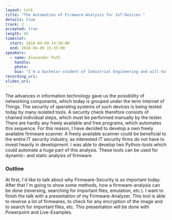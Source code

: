 ```yaml
---
layout: talk
title: "The Automation of Firmware-Analysis for IoT-Devices "
details: true
track: 2
accepted: true
length: 45
timeslot:
  start: 2018-04-09 14:50:00
  end: 2018-04-09 15:35:00
speakers: 
  - name: Alexander Poth
    handle: 
    photo: 
    bio: "I´m a bachelor-student of Industrial Engineering and will hold my degree in March 2019. Right now, I´m doing my bachelor thesis about a self-made tool to automate firmware-analysis. I´m doing this in cooperation with Eurofins Cybersec GmbH. Since February 2018, I´m a student employee for Penetration Testing. I will be employed as Junior-Penetration-Tester in March 2019. Before 2018, I was working as a technician for machine tools at BMW but I was a computer kid my whole life."
recording_uri: 
slides_uri: 
---
```


The advances in information technology gave us the possibility of networking components, which today is grouped under the term Internet of Things.
The security of operating systems of such devices is being tested today by many isolated tools.
A security check therefore consists of chained individual steps, which must be performed manually by the tester.
There are hardly any freely available and free programs, which automates this sequence.
For this reason, I have decided to develop a own freely available firmware scanner.
A freely available scanner could be beneficial to the entire IT security industry, as interested IT security firms do not have to invest heavily in development.
I was able to develop two Python-tools which could automate a huge part of this analysis.
These tools can be used for dynamic- and static analysis of firmware.

### Outline
At first, I´d like to talk about why Firmware-Security is so important today.
After that I´m going to show some methods, how a firmware-analysis can be done (reversing, searching for important files, emulation, etc.). 
I want to finish the talk with a presentation of my Firmware-Analyzer.
This tool is able to reverse a lot of firmwares, to check for any encryption of the image and to search for important files, etc.
This presentation will be done with Powerpoint and Live-Examples.

